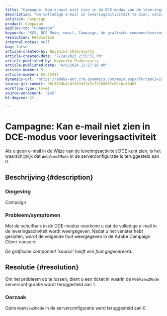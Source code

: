 ```yaml
---
title: "Campagne: Kan e-mail niet zien in de DCE-modus van de leveringsactiviteit"
description: "Om volledige e-mail in leveringsactiviteit te zien, verzoek om WebView2Mode serverconfiguratie te hebben die aan 1 wordt teruggesteld."
solution: Campaign
product: Campaign
applies-to: "Campaign"
keywords: "KCS, DCE Mode, email, Campaign, de grafische componentenbron heeft een fout, leveringsactiviteit geproduceerd"
resolution: Resolution
internal-notes: null
bug: false
article-created-by: Nayanika Chakravarty
article-created-date: "7/24/2023 2:55:51 PM"
article-published-by: Nayanika Chakravarty
article-published-date: "4/6/2024 12:37:18 AM"
version-number: 5
article-number: KA-22417
dynamics-url: "https://adobe-ent.crm.dynamics.com/main.aspx?forceUCI=1&pagetype=entityrecord&etn=knowledgearticle&id=156f902c-322a-ee11-bdf4-6045bd0065f9"
source-git-commit: 98c167db41d19f2421e7c72109507c62cbc43403
workflow-type: tm+mt
source-wordcount: '145'
ht-degree: 2%

---
```


# Campagne: Kan e-mail niet zien in DCE-modus voor leveringsactiviteit


Als u geen e-mail in de Wijze van de leveringsactiviteit DCE kunt zien, is het waarschijnlijk dat `WebView2Mode` in de serverconfiguratie is teruggesteld aan 0.

## Beschrijving {#description}


### Omgeving

Campaign

### Probleem/symptomen

Met de schuifbalk in de DCE-modus voorkomt u dat de volledige e-mail in de leveringsactiviteit wordt weergegeven. Nadat u het venster hebt gesloten, wordt de volgende fout weergegeven in de Adobe Campaign Client-console:

*De grafische component &#39;source&#39; heeft een fout gegenereerd.*


## Resolutie {#resolution}


Om het probleem op te lossen, dient u een ticket in waarin de `WebView2Mode` serverconfiguratie wordt teruggesteld aan 1.

### Oorzaak

Optie `WebView2Mode` in de serverconfiguratie werd teruggesteld aan 0.
